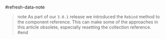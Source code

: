 #refresh-data-note
>note As part of our `3.0.1` release we introduced the `Rebind` method to the component reference. This can make some of the approaches in this article obsolete, especially resetting the collection reference.
#end
